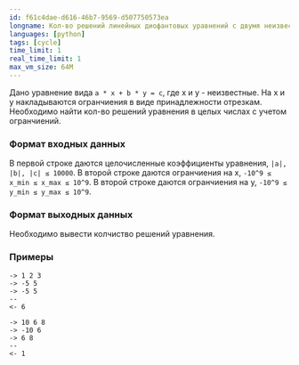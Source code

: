 ```yaml
---
id: f61c4dae-d616-46b7-9569-d507750573ea
longname: Кол-во решений линейных диофантовых уравнений с двумя неизвестными
languages: [python]
tags: [cycle]
time_limit: 1
real_time_limit: 1
max_vm_size: 64M
---
```



Дано уравнение вида `a * x + b * y = c`, где x и y - неизвестные. На x и y накладываются огранчиения в виде принадлежности отрезкам. Необходимо найти кол-во решений уравнения в целых числах с учетом огранчиений.

### Формат входных данных

В первой строке даются целочисленные коэффициенты уравнения, `|a|, |b|, |c| ≤ 10000`.
В второй строке даются огранчиения на x, `-10^9 ≤ x_min ≤ x_max ≤ 10^9`.
В второй строке даются огранчиения на y, `-10^9 ≤ y_min ≤ y_max ≤ 10^9`.


### Формат выходных данных

Необходимо вывести колчиство решений уравнения.

### Примеры

```
-> 1 2 3
-> -5 5
-> -5 5
--
<- 6
```

```
-> 10 6 8
-> -10 6
-> 6 8
--
<- 1
```
